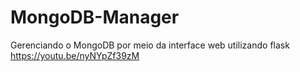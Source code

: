 # MongoDB-Manager
Gerenciando o MongoDB por meio da interface web utilizando flask
https://youtu.be/nyNYpZf39zM
